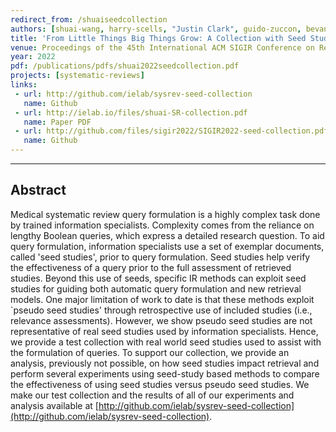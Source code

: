 ```yaml
---
redirect_from: /shuaiseedcollection
authors: [shuai-wang, harry-scells, "Justin Clark", guido-zuccon, bevan-koopman]
title: 'From Little Things Big Things Grow: A Collection with Seed Studies for Medical Systematic Review Literature Search'
venue: Proceedings of the 45th International ACM SIGIR Conference on Research and Development in Information Retrieval (SIGIR 2022) (To Appear)
year: 2022
pdf: /publications/pdfs/shuai2022seedcollection.pdf
projects: [systematic-reviews] 
links:
 - url: http://github.com/ielab/sysrev-seed-collection
   name: Github
 - url: http://ielab.io/files/shuai-SR-collection.pdf
   name: Paper PDF
 - url: http://github.com/files/sigir2022/SIGIR2022-seed-collection.pdf
   name: Github
---
```

---
## Abstract
Medical systematic review query formulation is a highly complex task done by trained information specialists. Complexity comes from the reliance on lengthy Boolean queries, which express a detailed research question. To aid query formulation, information specialists use a set of exemplar documents, called 'seed studies', prior to query formulation. Seed studies help verify the effectiveness of a query prior to the full assessment of retrieved studies. Beyond this use of seeds, specific IR methods can exploit seed studies for guiding both automatic query formulation and new retrieval models. One major limitation of work to date is that these methods exploit `pseudo seed studies' through retrospective use of included studies (i.e., relevance assessments). However, we show pseudo seed studies are not representative of real seed studies used by information specialists. Hence, we provide a test collection with real world seed studies used to assist with the formulation of queries. To support our collection, we provide an analysis, previously not possible, on how seed studies impact retrieval and perform several experiments using seed-study based methods to compare the effectiveness of using seed studies versus pseudo seed studies. We make our test collection and the results of all of our experiments and analysis available at [http://github.com/ielab/sysrev-seed-collection](http://github.com/ielab/sysrev-seed-collection).
